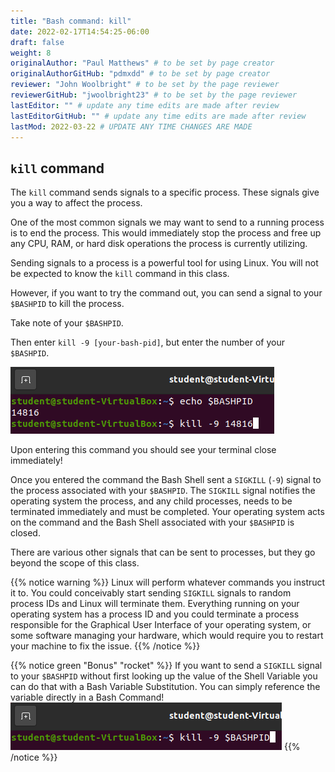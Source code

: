 ```yaml
---
title: "Bash command: kill"
date: 2022-02-17T14:54:25-06:00
draft: false
weight: 8
originalAuthor: "Paul Matthews" # to be set by page creator
originalAuthorGitHub: "pdmxdd" # to be set by page creator
reviewer: "John Woolbright" # to be set by the page reviewer
reviewerGitHub: "jwoolbright23" # to be set by the page reviewer
lastEditor: "" # update any time edits are made after review
lastEditorGitHub: "" # update any time edits are made after review
lastMod: 2022-03-22 # UPDATE ANY TIME CHANGES ARE MADE
---
```


## `kill` command

The `kill` command sends signals to a specific process. These signals give you a way to affect the process. 

One of the most common signals we may want to send to a running process is to end the process. This would immediately stop the process and free up any CPU, RAM, or hard disk operations the process is currently utilizing.

Sending signals to a process is a powerful tool for using Linux. You will not be expected to know the `kill` command in this class.

However, if you want to try the command out, you can send a signal to your `$BASHPID` to kill the process.

Take note of your `$BASHPID`.

Then enter `kill -9 [your-bash-pid]`, but enter the number of your `$BASHPID`.

![Kill Bash Shell](pictures/kill-bash-shell.png?classes=border)

Upon entering this command you should see your terminal close immediately!

Once you entered the command the Bash Shell sent a `SIGKILL` (`-9`) signal to the process associated with your `$BASHPID`. The `SIGKILL` signal notifies the operating system the process, and any child processes, needs to be terminated immediately and must be completed. Your operating system acts on the command and the Bash Shell associated with your `$BASHPID` is closed.

There are various other signals that can be sent to processes, but they go beyond the scope of this class.

{{% notice warning %}}
Linux will perform whatever commands you instruct it to. You could conceivably start sending `SIGKILL` signals to random process IDs and Linux will terminate them. Everything running on your operating system has a process ID and you could terminate a process responsible for the Graphical User Interface of your operating system, or some software managing your hardware, which would require you to restart your machine to fix the issue.
{{% /notice %}}

{{% notice green "Bonus" "rocket" %}}
If you want to send a `SIGKILL` signal to your `$BASHPID` without first looking up the value of the Shell Variable you can do that with a Bash Variable Substitution. You can simply reference the variable directly in a Bash Command!
![Bash Variable Substitution](pictures/bash-variable-subtitution.png?classes=border)
{{% /notice %}}
